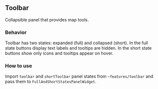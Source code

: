 ## Toolbar

Collapsible panel that provides map tools.

### Behavior

Toolbar has two states: expanded (full) and collapsed (short). In the full state buttons display text labels and tooltips are hidden. In the short state buttons show only icons and tooltips appear on hover.

### How to use

Import `toolbar` and `shortToolbar` panel states from `~features/toolbar` and pass them to `FullAndShortStatesPanelWidget`.

